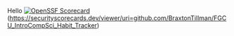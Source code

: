 Hello
[![OpenSSF Scorecard](https://api.securityscorecards.dev/projects/github.com/BraxtonTillman/FGCU_IntroCompSci_Habit_Tracker/badge)](https://api.securityscorecards.dev/swagger.json/projects/github.com/BraxtonTillman/FGCU_IntroCompSci_Habit_Tracker/badge)(https://securityscorecards.dev/viewer/uri=github.com/BraxtonTillman/FGCU_IntroCompSci_Habit_Tracker)
